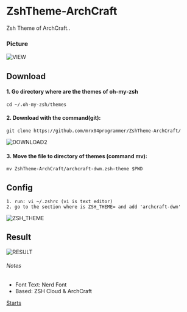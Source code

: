 # ZshTheme-ArchCraft
Zsh Theme of ArchCraft..
### Picture
![VIEW](https://imgbox.es/images/2021/06/14/dbx2vbdwe25716cb4ea250a92b7c1.jpg)


## Download
#### 1. Go directory where are the themes of oh-my-zsh
    cd ~/.oh-my-zsh/themes
#### 2. Download with the command(git): 
    git clone https://github.com/mrx04programmer/ZshTheme-ArchCraft/
![DOWNLOAD2](https://imgbox.es/images/2021/06/14/23c19e44a42f206a2.png)
#### 3. Move the file to directory of themes (command mv):
    mv ZshTheme-ArchCraft/archcraft-dwm.zsh-theme $PWD

## Config
    1. run: vi ~/.zshrc (vi is text editor)
    2. go to the section where is ZSH_THEME= and add 'archcraft-dwm'
![ZSH_THEME](https://imgbox.es/images/2021/06/14/1cbba13675d8becd3.png)
## Result
![RESULT](https://imgbox.es/images/2021/06/14/31a4d06c4d4a86d10.png)

###### Notes
- Font Text: Nerd Font
- Based: ZSH Cloud & ArchCraft

[Starts](https://img.shields.io/github/stars/mrx04programmer/ZshTheme-ArchCraft?logoColor=informational&style=social)
